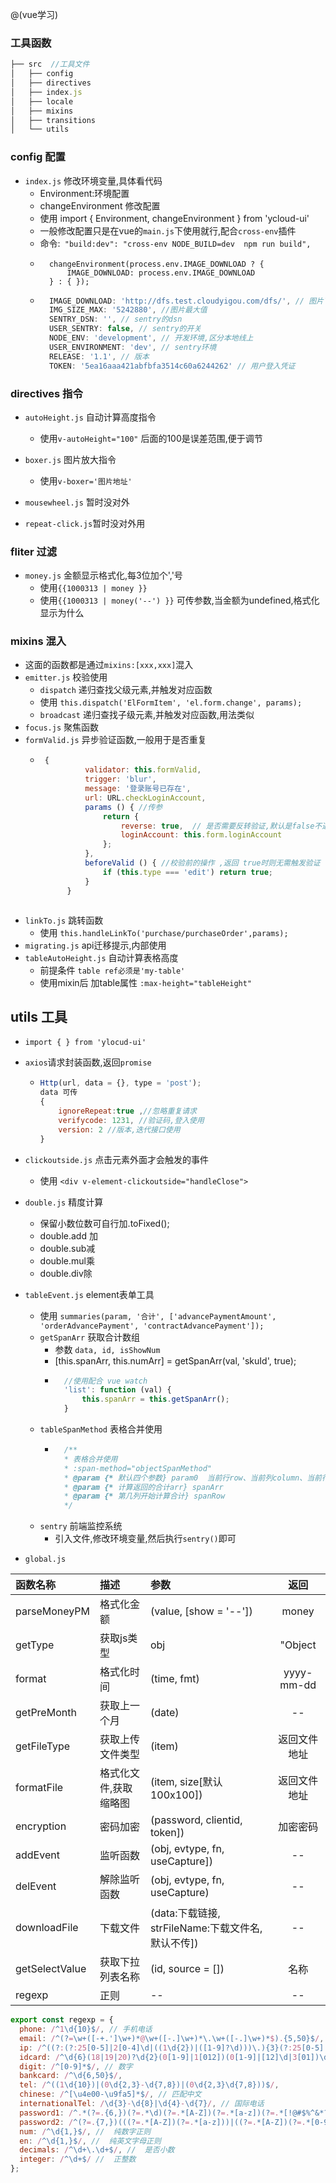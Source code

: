 @(vue学习)
### 工具函数
```js
├── src  //工具文件
│   ├── config
│   ├── directives
│   ├── index.js
│   ├── locale
│   ├── mixins
│   ├── transitions
│   └── utils
```

### config 配置
* `index.js` 修改环境变量,具体看代码
	*  Environment:环境配置
	*  changeEnvironment  修改配置
	* 使用 import { Environment, changeEnvironment } from 'ycloud-ui'
	* 一般修改配置只是在vue的`main.js`下使用就行,配合`cross-env`插件
	* 命令:` "build:dev": "cross-env NODE_BUILD=dev  npm run build",`
    - ```
        changeEnvironment(process.env.IMAGE_DOWNLOAD ? {
		    IMAGE_DOWNLOAD: process.env.IMAGE_DOWNLOAD
		} : { });
      ```
	* ```js
	 	IMAGE_DOWNLOAD: 'http://dfs.test.cloudyigou.com/dfs/', // 图片下载服务器地址
		IMG_SIZE_MAX: '5242880', //图片最大值
		SENTRY_DSN: '', // sentry的dsn
		USER_SENTRY: false, // sentry的开关
		NODE_ENV: 'development', // 开发环境,区分本地线上
		USER_ENVIRONMENT: 'dev', // sentry环境
		RELEASE: '1.1', // 版本
		TOKEN: '5ea16aaa421abfbfa3514c60a6244262' // 用户登入凭证
	  ``` 

### directives 指令
* `autoHeight.js` 自动计算高度指令 
	* 使用`v-autoHeight="100"` 后面的100是误差范围,便于调节 
	
* `boxer.js`  图片放大指令
	* 使用`v-boxer='图片地址'`

* `mousewheel.js` 暂时没对外
* `repeat-click.js`暂时没对外用

### fliter 过滤
* `money.js` 金额显示格式化,每3位加个','号
	* 使用`{{1000313 | money }}`
	*  使用`{{1000313 | money('--') }}` 可传参数,当金额为undefined,格式化显示为什么

### mixins 混入
* 这面的函数都是通过`mixins:[xxx,xxx]`混入
* `emitter.js` 校验使用
	* `dispatch` 递归查找父级元素,并触发对应函数
	* 使用 `this.dispatch('ElFormItem', 'el.form.change', params);`
	* `broadcast` 递归查找子级元素,并触发对应函数,用法类似
* `focus.js` 聚焦函数
* `formValid.js` 异步验证函数,一般用于是否重复
	* ``` js
	   {
                validator: this.formValid,
                trigger: 'blur',
                message: '登录账号已存在',
                url: URL.checkLoginAccount,
                params () { //传参
                    return {
                        reverse: true,  // 是否需要反转验证,默认是false不通过
                        loginAccount: this.form.loginAccount
                    };
                },
                beforeValid () { //校验前的操作 ,返回 true时则无需触发验证
                    if (this.type === 'edit') return true;
                }
            }
	 ```
* `linkTo.js` 跳转函数
	* 使用 `this.handleLinkTo('purchase/purchaseOrder',params);`
* `migrating.js` api迁移提示,内部使用
* `tableAutoHeight.js` 自动计算表格高度
	* 前提条件 `table ref必须是'my-table'`
	* 使用mixin后 加table属性 `:max-height="tableHeight"`

## utils 工具
* `import { } from 'ylocud-ui'`
* `axios`请求封装函数,返回`promise`
	*	``` js
		Http(url, data = {}, type = 'post');
		data 可传
		{
			ignoreRepeat:true ,//忽略重复请求
			verifycode: 1231, //验证码,登入使用
			version: 2 //版本,迭代接口使用
		}
		```
* `clickoutside.js` 点击元素外面才会触发的事件 
	* 使用 `<div v-element-clickoutside="handleClose">`
* `double.js` 精度计算
	* 保留小数位数可自行加.toFixed();
	* double.add 加
	* double.sub减
	* double.mul乘
	* double.div除


* `tableEvent.js` element表单工具
	* 使用 `summaries(param, '合计', ['advancePaymentAmount', 'orderAdvancePayment', 'contractAdvancePayment']);`
	* `getSpanArr` 获取合计数组 
		* 参数 `data, id, isShowNum`
		*  [this.spanArr, this.numArr] = getSpanArr(val, 'skuId', true);
		* ```js
			//使用配合 vue watch
			'list': function (val) {
		      	this.spanArr = this.getSpanArr();
		  	}
		  ```
	* `tableSpanMethod` 表格合并使用
		* ```js
			/**
			* 表格合并使用
			* :span-method="objectSpanMethod"
			* @param {* 默认四个参数} param0  当前行row、当前列column、当前行号rowIndex、当前列号columnIndex四个属性
			* @param {* 计算返回的合计arr} spanArr 
			* @param {* 第几列开始计算合计} spanRow 
			*/
			```
	* `sentry` 前端监控系统
		* 引入文件,修改环境变量,然后执行`sentry()`即可	
			
* `global.js`

| 函数名称 |    描述 |    参数 | 返回 |
| :--------| :-------- | :--------| :--: |
| parseMoneyPM |格式化金额 | (value, [show = '--']) |  money   |
| getType| 获取js类型 | obj |  "Object|Array|Number|String|null|undefined|symbol|其他"|
| format |格式化时间 | (time, fmt) | yyyy-mm-dd|
| getPreMonth |获取上一个月 | (date) | -- |
| getFileType|获取上传文件类型 | (item) |  返回文件地址 |
| formatFile |格式化文件,获取缩略图 | (item, size[默认100x100]) |  返回文件地址|
| encryption|密码加密 | (password, clientid, token]) |  加密密码 |
| addEvent |监听函数 | (obj, evtype, fn, useCapture]) |  -- |
| delEvent |解除监听函数 | (obj, evtype, fn, useCapture) |  -- |
| downloadFile |下载文件  | (data:下载链接, strFileName:下载文件名,默认不传]) |  -- |
| getSelectValue|获取下拉列表名称 | (id, source = []) |  名称 |
| regexp | 正则 |-- |  --|

```js
export const regexp = {
  phone: /^1\d{10}$/, // 手机电话
  email: /^(?=\w+([-+.']\w+)*@\w+([-.]\w+)*\.\w+([-.]\w+)*$).{5,50}$/, // 电子邮箱
  ip: /^((?:(?:25[0-5]|2[0-4]\d|((1\d{2})|([1-9]?\d)))\.){3}(?:25[0-5]|2[0-4]\d|((1\d{2})|([1-9]?\d))))$/,
  idcard: /^\d{6}(18|19|20)?\d{2}(0[1-9]|1[012])(0[1-9]|[12]\d|3[01])\d{3}(\d|[xX])$/, // 身份证
  digit: /^[0-9]*$/, // 数字
  bankcard: /^\d{6,50}$/, 
  tel: /^((1\d{10})|(0\d{2,3}-\d{7,8})|(0\d{2,3}\d{7,8}))$/,
  chinese: /^[\u4e00-\u9fa5]*$/, // 匹配中文
  internationalTel: /\d{3}-\d{8}|\d{4}-\d{7}/, // 国际电话
  password1: /^.*(?=.{6,})(?=.*\d)(?=.*[A-Z])(?=.*[a-z])(?=.*[!@#$%^&*? ]).*$/, // 最少6位，包括至少1个大写字母，1个小写字母，1个数字，1个特殊字符
  password2: /^(?=.{7,})(((?=.*[A-Z])(?=.*[a-z]))|((?=.*[A-Z])(?=.*[0-9]))|((?=.*[a-z])(?=.*[0-9]))).*$/, // 中等强度密码（密码为7位及以上，大小字母、数字三项中有两项，特殊字符可有可无）
  num: /^\d{1,}$/, //  纯数字正则
  en: /^\d{1,}$/, //  纯英文字母正则
  decimals: /^\d+\.\d+$/, //  是否小数
  integer: /^\d+$/ //  正整数
};

```